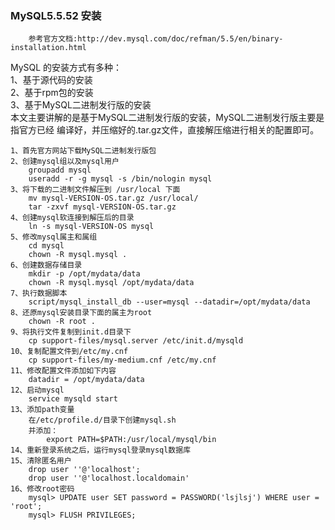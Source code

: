 ### MySQL5.5.52 安装
```
	参考官方文档:http://dev.mysql.com/doc/refman/5.5/en/binary-installation.html
```
MySQL 的安装方式有多种：   
1、基于源代码的安装   
2、基于rpm包的安装  
3、基于MySQL二进制发行版的安装      
本文主要讲解的是基于MySQL二进制发行版的安装，MySQL二进制发行版主要是指官方已经
编译好，并压缩好的.tar.gz文件，直接解压缩进行相关的配置即可。   

```
1、首先官方网站下载MySQL二进制发行版包
2、创建mysql组以及mysql用户
	groupadd mysql
	useradd -r -g mysql -s /bin/nologin mysql
3、将下载的二进制文件解压到 /usr/local 下面
	mv mysql-VERSION-OS.tar.gz /usr/local/
	tar -zxvf mysql-VERSION-OS.tar.gz
4、创建mysql软连接到解压后的目录
	ln -s mysql-VERSION-OS mysql
5、修改mysql属主和属组
	cd mysql
	chown -R mysql.mysql .
6、创建数据存储目录
	mkdir -p /opt/mydata/data	
	chown -R mysql.mysql /opt/mydata/data
7、执行数据脚本
	script/mysql_install_db --user=mysql --datadir=/opt/mydata/data
8、还原mysql安装目录下面的属主为root
	chown -R root .
9、将执行文件复制到init.d目录下
	cp support-files/mysql.server /etc/init.d/mysqld
10、复制配置文件到/etc/my.cnf
	cp support-files/my-medium.cnf /etc/my.cnf
11、修改配置文件添加如下内容
	datadir = /opt/mydata/data
12、启动mysql
	service mysqld start
13、添加path变量
	在/etc/profile.d/目录下创建mysql.sh
	并添加：
		export PATH=$PATH:/usr/local/mysql/bin
14、重新登录系统之后，运行mysql登录mysql数据库
15、清除匿名用户
	drop user ''@'localhost';
	drop user ''@'localhost.localdomain'
16、修改root密码   
	mysql> UPDATE user SET password = PASSWORD('lsjlsj') WHERE user = 'root';
	mysql> FLUSH PRIVILEGES;
```



